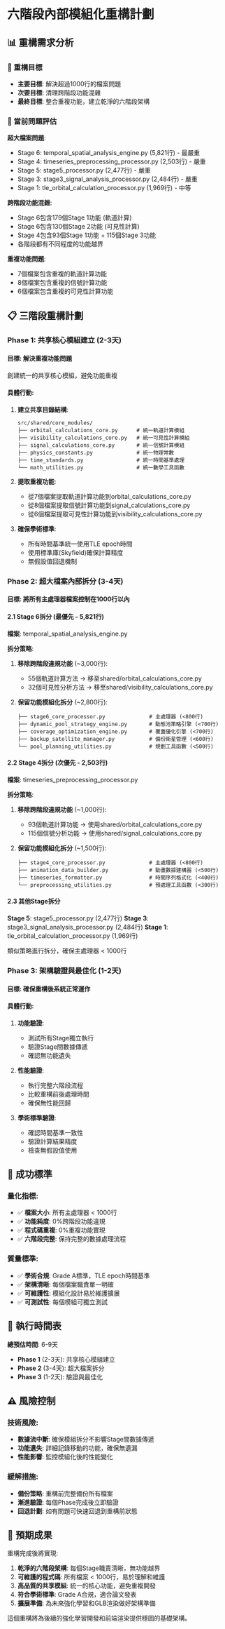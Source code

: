 # 六階段內部模組化重構計劃

## 📊 重構需求分析

### 🎯 重構目標
- **主要目標**: 解決超過1000行的檔案問題
- **次要目標**: 清理跨階段功能混雜
- **最終目標**: 整合重複功能，建立乾淨的六階段架構

### 🚨 當前問題評估
**超大檔案問題**:
- Stage 6: temporal_spatial_analysis_engine.py (5,821行) - 最嚴重
- Stage 4: timeseries_preprocessing_processor.py (2,503行) - 嚴重
- Stage 5: stage5_processor.py (2,477行) - 嚴重
- Stage 3: stage3_signal_analysis_processor.py (2,484行) - 嚴重
- Stage 1: tle_orbital_calculation_processor.py (1,969行) - 中等

**跨階段功能混雜**:
- Stage 6包含179個Stage 1功能 (軌道計算)
- Stage 6包含130個Stage 2功能 (可見性計算)
- Stage 4包含93個Stage 1功能 + 115個Stage 3功能
- 各階段都有不同程度的功能越界

**重複功能問題**:
- 7個檔案包含重複的軌道計算功能
- 8個檔案包含重複的信號計算功能  
- 6個檔案包含重複的可見性計算功能

## 📋 三階段重構計劃

### **Phase 1: 共享核心模組建立** (2-3天)

#### 目標: 解決重複功能問題
創建統一的共享核心模組，避免功能重複

#### 具體行動:
1. **建立共享目錄結構**:
   ```
   src/shared/core_modules/
   ├── orbital_calculations_core.py      # 統一軌道計算模組
   ├── visibility_calculations_core.py   # 統一可見性計算模組
   ├── signal_calculations_core.py       # 統一信號計算模組  
   ├── physics_constants.py              # 統一物理常數
   ├── time_standards.py                 # 統一時間基準處理
   └── math_utilities.py                 # 統一數學工具函數
   ```

2. **提取重複功能**:
   - 從7個檔案提取軌道計算功能到orbital_calculations_core.py
   - 從8個檔案提取信號計算功能到signal_calculations_core.py
   - 從6個檔案提取可見性計算功能到visibility_calculations_core.py

3. **確保學術標準**:
   - 所有時間基準統一使用TLE epoch時間
   - 使用標準庫(Skyfield)確保計算精度
   - 無假設值回退機制

### **Phase 2: 超大檔案內部拆分** (3-4天)

#### 目標: 將所有主處理器檔案控制在1000行以內

#### 2.1 Stage 6拆分 (最優先 - 5,821行)
**檔案**: temporal_spatial_analysis_engine.py

**拆分策略**:
1. **移除跨階段違規功能** (~3,000行):
   - 55個軌道計算方法 → 移至shared/orbital_calculations_core.py
   - 32個可見性分析方法 → 移至shared/visibility_calculations_core.py

2. **保留功能模組化拆分** (~2,800行):
   ```
   ├── stage6_core_processor.py              # 主處理器 (<800行)
   ├── dynamic_pool_strategy_engine.py       # 動態池策略引擎 (<700行)
   ├── coverage_optimization_engine.py       # 覆蓋優化引擎 (<700行)
   ├── backup_satellite_manager.py           # 備份衛星管理 (<600行)
   └── pool_planning_utilities.py            # 規劃工具函數 (<500行)
   ```

#### 2.2 Stage 4拆分 (次優先 - 2,503行)
**檔案**: timeseries_preprocessing_processor.py

**拆分策略**:
1. **移除跨階段違規功能** (~1,000行):
   - 93個軌道計算功能 → 使用shared/orbital_calculations_core.py
   - 115個信號分析功能 → 使用shared/signal_calculations_core.py

2. **保留功能模組化拆分** (~1,500行):
   ```
   ├── stage4_core_processor.py              # 主處理器 (<800行)
   ├── animation_data_builder.py             # 動畫數據建構器 (<500行)  
   ├── timeseries_formatter.py               # 時間序列格式化 (<400行)
   └── preprocessing_utilities.py            # 預處理工具函數 (<300行)
   ```

#### 2.3 其他Stage拆分
**Stage 5**: stage5_processor.py (2,477行)
**Stage 3**: stage3_signal_analysis_processor.py (2,484行)
**Stage 1**: tle_orbital_calculation_processor.py (1,969行)

類似策略進行拆分，確保主處理器 < 1000行

### **Phase 3: 架構驗證與最佳化** (1-2天)

#### 目標: 確保重構後系統正常運作

#### 具體行動:
1. **功能驗證**:
   - 測試所有Stage獨立執行
   - 驗證Stage間數據傳遞
   - 確認無功能遺失

2. **性能驗證**:
   - 執行完整六階段流程
   - 比較重構前後處理時間
   - 確保無性能回歸

3. **學術標準驗證**:
   - 確認時間基準一致性
   - 驗證計算結果精度
   - 檢查無假設值使用

## 🎯 成功標準

### 量化指標:
- ✅ **檔案大小**: 所有主處理器 < 1000行
- ✅ **功能純度**: 0%跨階段功能違規  
- ✅ **程式碼重複**: 0%重複功能實現
- ✅ **六階段完整**: 保持完整的數據處理流程

### 質量標準:
- ✅ **學術合規**: Grade A標準，TLE epoch時間基準
- ✅ **架構清晰**: 每個檔案職責單一明確
- ✅ **可維護性**: 模組化設計易於維護擴展
- ✅ **可測試性**: 每個模組可獨立測試

## 📅 執行時間表

**總預估時間**: 6-9天

- **Phase 1** (2-3天): 共享核心模組建立
- **Phase 2** (3-4天): 超大檔案拆分
- **Phase 3** (1-2天): 驗證與最佳化

## ⚠️ 風險控制

### 技術風險:
- **數據流中斷**: 確保模組拆分不影響Stage間數據傳遞
- **功能遺失**: 詳細記錄移動的功能，確保無遺漏
- **性能影響**: 監控模組化後的性能變化

### 緩解措施:
- **備份策略**: 重構前完整備份所有檔案
- **漸進驗證**: 每個Phase完成後立即驗證
- **回退計劃**: 如有問題可快速回退到重構前狀態

## 📝 預期成果

重構完成後將實現:

1. **乾淨的六階段架構**: 每個Stage職責清晰，無功能越界
2. **可維護的程式碼**: 所有檔案 < 1000行，易於理解和維護  
3. **高品質的共享模組**: 統一的核心功能，避免重複開發
4. **符合學術標準**: Grade A合規，適合論文發表
5. **擴展準備**: 為未來強化學習和GLB渲染做好架構準備

這個重構將為後續的強化學習開發和前端渲染提供穩固的基礎架構。